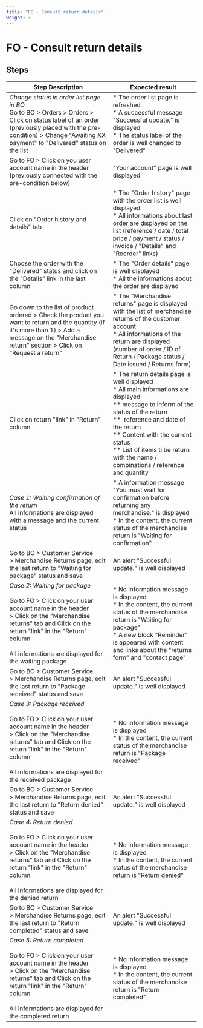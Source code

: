 ```yaml
---
title: "FO - Consult return details"
weight: 3
---
```


# FO - Consult return details
## Steps
| Step Description | Expected result |
| ----- | ----- |
| *Change status in order list page in BO*<br>Go to BO > Orders > Orders > Click on status label of an order (previously placed with the pre-condition) > Change "Awaiting XX payment" to "Delivered" status on the list | * The order list page is refreshed<br> * A successful message "Successful update." is displayed<br> * The status label of the order is well changed to "Delivered" |
| Go to FO > Click on you user account name in the header (previously connected with the pre-condition below) | "Your account" page is well displayed |
| Click on "Order history and details" tab | * The "Order history" page with the order list is well displayed<br> * All informations about last order are displayed on the list (reference / date / total price / payment / status / invoice / "Details" and "Reorder" links) |
| Choose the order with the "Delivered" status and click on the "Details" link in the last column | * The "Order details" page is well displayed<br> * All the informations about the order are displayed |
| Go down to the list of product ordered > Check the product you want to return and the quantity (if it's more than 1) > Add a message on the "Merchandise return" section > Click on "Request a return" | * The "Merchandise returns" page is displayed with the list of merchandise returns of the customer account<br> * All informations of the return are displayed (number of order / ID of Return / Package status / Date issued / Returns form) |
| Click on return "link" in "Return" column | * The return details page is well displayed<br> * All main informations are displayed:<br> ** message to inform of the status of the return<br> **  reference and date of the return<br> ** Content with the current status<br> ** List of items ti be return with the name / combinations / reference and quantity |
| *Case 1: Waiting confirmation of the return*<br>All informations are displayed with a message and the current status | * A information message "You must wait for confirmation before returning any merchandise." is displayed<br> * In the content, the current status of the merchandise return is "Waiting for confirmation" |
| Go to BO > Customer Service > Merchandise Returns page, edit the last return to "Waiting for package" status and save | An alert "Successful update." is well displayed |
| *Case 2: Waiting for package*<br><br>Go to FO > Click on your user account name in the header > Click on the "Merchandise returns" tab and Click on the return "link" in the "Return" column<br><br>All informations are displayed for the waiting package | * No information message is displayed<br> * In the content, the current status of the merchandise return is "Waiting for package"<br> * A new block "Reminder" is appeared with content and links about the "returns form" and "contact page" |
| Go to BO > Customer Service > Merchandise Returns page, edit the last return to "Package received" status and save | An alert "Successful update." is well displayed |
| *Case 3:* *Package received*<br><br>Go to FO > Click on your user account name in the header > Click on the "Merchandise returns" tab and Click on the return "link" in the "Return" column<br><br>All informations are displayed for the received package | * No information message is displayed<br> * In the content, the current status of the merchandise return is "Package received" |
| Go to BO > Customer Service > Merchandise Returns page, edit the last return to "Return denied" status and save | An alert "Successful update." is well displayed |
| *Case 4:* *Return denied*<br><br>Go to FO > Click on your user account name in the header > Click on the "Merchandise returns" tab and Click on the return "link" in the "Return" column<br><br>All informations are displayed for the denied return | * No information message is displayed<br> * In the content, the current status of the merchandise return is "Return denied" |
| Go to BO > Customer Service > Merchandise Returns page, edit the last return to "Return completed" status and save | An alert "Successful update." is well displayed |
| *Case 5:* *Return completed*<br><br>Go to FO > Click on your user account name in the header > Click on the "Merchandise returns" tab and Click on the return "link" in the "Return" column<br><br>All informations are displayed for the completed return | * No information message is displayed<br> * In the content, the current status of the merchandise return is "Return completed" |
